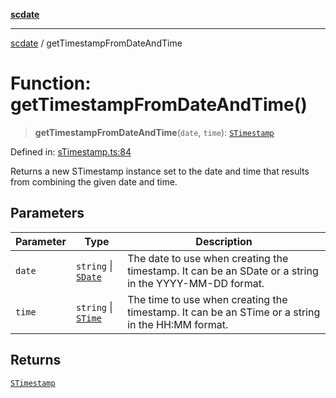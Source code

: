 [**scdate**](../README.md)

---

[scdate](../README.md) / getTimestampFromDateAndTime

# Function: getTimestampFromDateAndTime()

> **getTimestampFromDateAndTime**(`date`, `time`): [`STimestamp`](../classes/STimestamp.md)

Defined in: [sTimestamp.ts:84](https://github.com/ericvera/scdate/blob/main/src/sTimestamp.ts#L84)

Returns a new STimestamp instance set to the date and time that results from
combining the given date and time.

## Parameters

| Parameter | Type                                       | Description                                                                                           |
| --------- | ------------------------------------------ | ----------------------------------------------------------------------------------------------------- |
| `date`    | `string` \| [`SDate`](../classes/SDate.md) | The date to use when creating the timestamp. It can be an SDate or a string in the YYYY-MM-DD format. |
| `time`    | `string` \| [`STime`](../classes/STime.md) | The time to use when creating the timestamp. It can be an STime or a string in the HH:MM format.      |

## Returns

[`STimestamp`](../classes/STimestamp.md)
